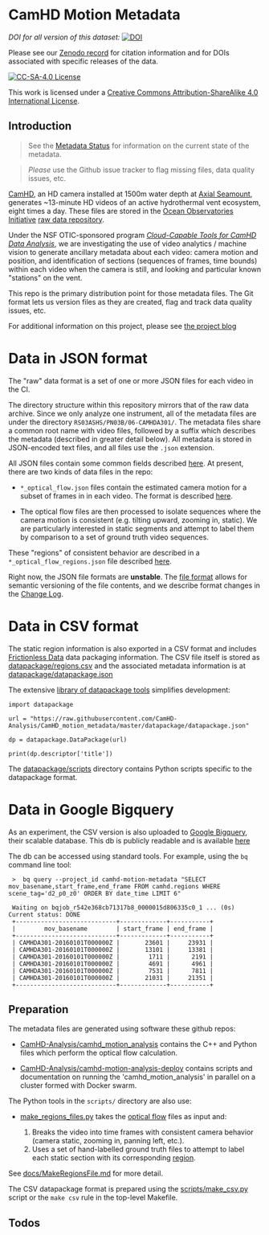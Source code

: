 # CamHD Motion Metadata

_DOI for all version of this dataset:_ [![DOI](https://zenodo.org/badge/90894043.svg)](https://zenodo.org/badge/latestdoi/90894043)  

Please see our [Zenodo record](https://zenodo.org/badge/latestdoi/90894043) for citation information and for DOIs associated with specific releases of the data.

[![CC-SA-4.0 License](https://i.creativecommons.org/l/by-sa/4.0/88x31.png)](http://creativecommons.org/licenses/by-sa/4.0/)

This work is licensed under a [Creative Commons Attribution-ShareAlike 4.0 International License](http://creativecommons.org/licenses/by-sa/4.0/).

## Introduction

>  See the [Metadata Status](docs/MetadataStatus.md) for information on the current state of the metadata.

>  _Please_ use the Github issue tracker to flag missing files, data quality issues, etc.


[CamHD](http://www.interactiveoceans.washington.edu/story/High_Definition_Video_Camera), an HD camera installed at 1500m water depth at [Axial Seamount](https://en.wikipedia.org/wiki/Axial_Seamount), generates ~13-minute HD videos of an active hydrothermal vent ecosystem, eight times a day.   These files are stored in the [Ocean Observatories Initiative](http://oceanobservatories.org/) [raw data repository](https://rawdata.oceanobservatories.org/files/RS03ASHS/PN03B/06-CAMHDA301/).

Under the NSF OTIC-sponsored program [_Cloud-Capable Tools for CamHD Data Analysis_](https://camhd-analysis.github.io/public-www/), we are investigating the use of video analytics / machine vision to generate ancillary metadata about each video: camera motion and position, and identification of sections (sequences of frames, time bounds) within each video when the camera is still, and looking and particular known "stations" on the vent.

This repo is the primary distribution point for those metadata files.   The Git format lets us version files as they are created, flag and track data quality issues, etc.

For additional information on this project, please see [the project blog](https://camhd-analysis.github.io/public-www/)

# Data in JSON format

The "raw" data format is a set of one or more JSON files for each video in the CI.

The directory structure within this repository mirrors that of the raw data
archive.  Since we only analyze one instrument, all of the metadata files are under the
directory `RS03ASHS/PN03B/06-CAMHDA301/`.   The metadata files share a common root
name with video files, followed by a suffix which describes the metadata
(described in greater detail below).  All metadata is stored in JSON-encoded
text files, and all files use the `.json` extension.   

All JSON files contain some common fields described [here](docs/JsonCommon.md).  At present, there are two kinds of data files in the repo:

 * `*_optical_flow.json` files contain the estimated camera motion for a subset of frames in in each video.  The format is described [here](docs/OpticalFlowJson.md).

 * The optical flow files are then processed to isolate sequences where the camera motion is consistent (e.g. tilting upward, zooming in, static).   We are particularly interested in static segments and attempt to label them by comparison to a set of ground truth video sequences.

  These "regions" of consistent behavior are described in a `*_optical_flow_regions.json` file described [here](docs/OpticalFlowRegionsJson.md).

Right now, the JSON file formats are __unstable__.   The [file format](docs/JsonCommon.md) allows for semantic versioning of the file contents, and we describe format changes in the [Change Log](docs/ChangeLog.md).



# Data in CSV format

The static region information is also exported in a CSV format and includes
[Frictionless Data](http://frictionlessdata.io/) data packaging information.   The CSV file itself
is stored as [datapackage/regions.csv](datapackage/regions.csv) and the associated metadata
information is at [datapackage/datapackage.json](datapackage/datapackage.json)

The extensive [library of datapackage tools](http://frictionlessdata.io/tools/) simplifies development:

    import datapackage

    url = "https://raw.githubusercontent.com/CamHD-Analysis/CamHD_motion_metadata/master/datapackage/datapackage.json"

    dp = datapackage.DataPackage(url)

    print(dp.descriptor['title'])



The [datapackage/scripts](datapackage/scripts/) directory contains Python scripts specific
to the datapackage format.


# Data in Google Bigquery

As an experiment, the CSV version is also uploaded to [Google Bigquery](https://cloud.google.com/bigquery/), their scalable database.  This db is publicly readable and is available [here](https://bigquery.cloud.google.com/queries/camhd-motion-metadata)

The db can be accessed using standard tools.   For example, using the `bq`
 command line tool:

     >  bq query --project_id camhd-motion-metadata "SELECT mov_basename,start_frame,end_frame FROM camhd.regions WHERE scene_tag='d2_p0_z0' ORDER BY date_time LIMIT 6"

     Waiting on bqjob_r542e368cb71317b8_0000015d806335c0_1 ... (0s) Current status: DONE
     +----------------------------+-------------+-----------+
     |        mov_basename        | start_frame | end_frame |
     +----------------------------+-------------+-----------+
     | CAMHDA301-20160101T000000Z |       23601 |     23931 |
     | CAMHDA301-20160101T000000Z |       13101 |     13381 |
     | CAMHDA301-20160101T000000Z |        1711 |      2191 |
     | CAMHDA301-20160101T000000Z |        4691 |      4961 |
     | CAMHDA301-20160101T000000Z |        7531 |      7811 |
     | CAMHDA301-20160101T000000Z |       21031 |     21351 |
     +----------------------------+-------------+-----------+

## Preparation

The metadata files are generated using software these github repos:

  * [CamHD-Analysis/camhd_motion_analysis](https://github.com/CamHD-Analysis/camhd_motion_analysis) contains the C++ and Python files which perform the optical flow calculation.

  * [CamHD-Analysis/camhd-motion-analysis-deploy](https://github.com/CamHD-Analysis/camhd-motion-analysis-deploy) contains scripts and documentation on running the 'camhd_motion_analysis' in parallel on a cluster formed with Docker swarm.

The Python tools in the `scripts/` directory are also use:

  * [make_regions_files.py](docs/MakeRegionsFile.md) takes the [optical flow](docs/OpticalFlowJson.md) files as input and:

    1. Breaks the video into time frames with consistent camera behavior (camera static, zooming in, panning left, etc.).  
    1. Uses a set of hand-labelled ground truth files to attempt to label each static section with its corresponding [region](docs/Regions.md).

  See [docs/MakeRegionsFile.md](docs/MakeRegionsFile.md) for more detail.

The CSV datapackage format is prepared using the [scripts/make_csv.py](scripts/make_csv.py) script
or the `make csv` rule in the top-level Makefile.

## Todos
